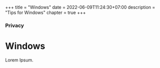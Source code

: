+++
title = "Windows"
date = 2022-06-09T11:24:30+07:00
description = "Tips for Windows"
chapter = true
+++

### Privacy

# Windows

Lorem Ipsum.